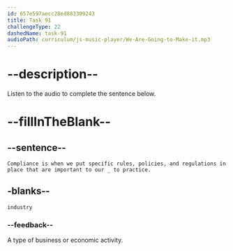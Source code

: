 ```yaml
---
id: 657e597aecc28ed883309243
title: Task 91
challengeType: 22
dashedName: task-91
audioPath: curriculum/js-music-player/We-Are-Going-to-Make-it.mp3
---
```


<!-- (audio) James: Great question! We have to comply with data protection regulations, security standards, and our company's code of conduct. It's essential to protect sensitive information and maintain our reputation. -->

# --description--

Listen to the audio to complete the sentence below.

# --fillInTheBlank--

## --sentence--

`Compliance is when we put specific rules, policies, and regulations in place that are important to our _ to practice.`

## -blanks--

`industry`

### --feedback--

A type of business or economic activity.
